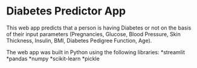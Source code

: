 # Diabetes Predictor App
This web app predicts that a person is having Diabetes or not on the basis of their input parameters (Pregnancies, Glucose, Blood Pressure, Skin Thickness, Insulin, BMI, Diabetes Pedigree Function, Age).

The web app was built in Python using the following libraries:
*streamlit
*pandas
*numpy
*scikit-learn
*pickle
